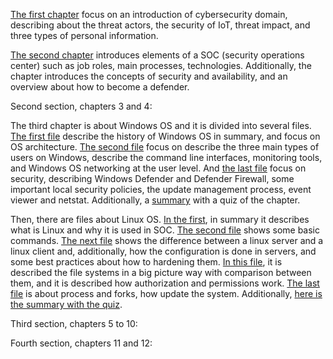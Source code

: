 [The first chapter](1.0.0.TheDanger.md) focus on an introduction of cybersecurity domain, describing about the threat actors, the security of IoT, threat impact, and three types of personal information.

[The second chapter](2.0.0.FirghtersInTheWarAgainstCybercrime.md) introduces elements of a SOC (security operations center) such as job roles, main processes, technologies. Additionally, the chapter introduces the concepts of security and availability, and an overview about how to become a defender.

Second section, chapters 3 and 4:

The third chapter is about Windows OS and it is divided into several files. [The first file](3.0.0.TheWindowsOS.md) describe the history of Windows OS in summary, and focus on OS architecture. [The second file](./3.3.0-WindowsConfigAndMon.md) focus on describe the three main types of users on Windows, describe the command line interfaces, monitoring tools, and Windows OS networking at the user level. And [the last file](3.4.0-WindowsSecurity.md) focus on security, describing Windows Defender and Defender Firewall, some important local security policies, the update management process, event viewer and netstat. Additionally, a [summary](3.5.0-WindowsOperatingSystemSummary.md) with a quiz of the chapter.

Then, there are files about Linux OS. [In the first](4.0.0-LinuxBasics.md), in summary it describes what is Linux and why it is used in SOC. [The second file](4.2.0-LinuxShell.md) shows some basic commands. [The next file](4.3.0-LinuxServerAndClients.md) shows the difference between a linux server and a linux client and, additionally, how the configuration is done in servers, and some best practices about how to hardening them. [In this file](4.5.0-LinuxFileSystem.md), it is described the file systems in a big picture way with comparison between them, and it is described how authorization and permissions work. [The last file](4.7.1-WorkingOnALinuxHost.md) is about process and forks, how update the system. Additionally, [here is the summary with the quiz](4.8.0-LinuxBasicsSummary.md).

Third section, chapters 5 to 10:

Fourth section, chapters 11 and 12: 